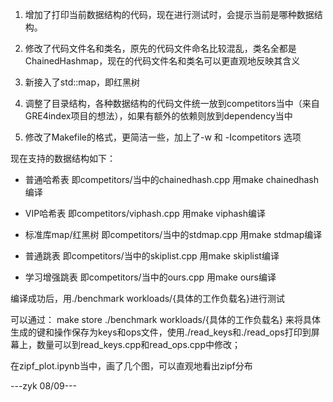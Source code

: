 1. 增加了打印当前数据结构的代码，现在进行测试时，会提示当前是哪种数据结构。

2. 修改了代码文件名和类名，原先的代码文件命名比较混乱，类名全都是ChainedHashmap，现在的代码文件名和类名可以更直观地反映其含义

3. 新接入了std::map，即红黑树

4. 调整了目录结构，各种数据结构的代码文件统一放到competitors当中（来自GRE4index项目的想法），如果有额外的依赖则放到dependency当中

5. 修改了Makefile的格式，更简洁一些，加上了-w 和 -Icompetitors 选项

现在支持的数据结构如下：

- 普通哈希表
    即competitors/当中的chainedhash.cpp
    用make chainedhash编译

- VIP哈希表
    即competitors/viphash.cpp
    用make viphash编译

- 标准库map/红黑树
    即competitors/当中的stdmap.cpp
    用make stdmap编译

- 普通跳表
    即competitors/当中的skiplist.cpp
    用make skiplist编译

- 学习增强跳表
    即competitors/当中的ours.cpp
    用make ours编译

编译成功后，用./benchmark workloads/{具体的工作负载名}进行测试

可以通过：
make store
./benchmark workloads/{具体的工作负载名}
来将具体生成的键和操作保存为keys和ops文件，使用./read_keys和./read_ops打印到屏幕上，数量可以到read_keys.cpp和read_ops.cpp中修改；

在zipf_plot.ipynb当中，画了几个图，可以直观地看出zipf分布

---zyk 08/09---


